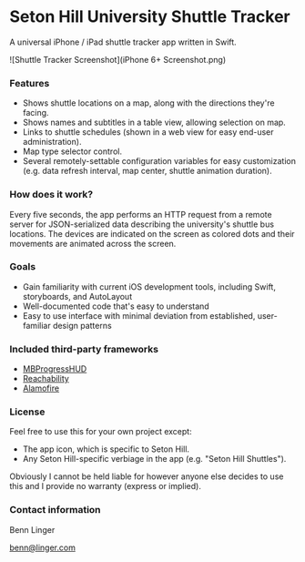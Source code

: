 # Seton Hill University Shuttle Tracker #

A universal iPhone / iPad shuttle tracker app written in Swift.

![Shuttle Tracker Screenshot](iPhone 6+ Screenshot.png)

### Features ###
* Shows shuttle locations on a map, along with the directions they're facing.
* Shows names and subtitles in a table view, allowing selection on map.
* Links to shuttle schedules (shown in a web view for easy end-user administration).
* Map type selector control.
* Several remotely-settable configuration variables for easy customization (e.g. data refresh interval, map center, shuttle animation duration).

### How does it work? ###
Every five seconds, the app performs an HTTP request from a remote server for JSON-serialized data describing the university's shuttle bus locations. The devices are indicated on the screen as colored dots and their movements are animated across the screen.

### Goals ###

* Gain familiarity with current iOS development tools, including Swift, storyboards, and AutoLayout
* Well-documented code that's easy to understand
* Easy to use interface with minimal deviation from established, user-familiar design patterns

### Included third-party frameworks ###

* [MBProgressHUD](https://github.com/jdg/MBProgressHUD)
* [Reachability](https://github.com/tonymillion/Reachability)
* [Alamofire](https://github.com/Alamofire/Alamofire)

### License ###

Feel free to use this for your own project except:

* The app icon, which is specific to Seton Hill.
* Any Seton Hill-specific verbiage in the app (e.g. "Seton Hill Shuttles").

Obviously I cannot be held liable for however anyone else decides to use this and I provide no warranty (express or implied).

### Contact information ###

Benn Linger

benn@linger.com
